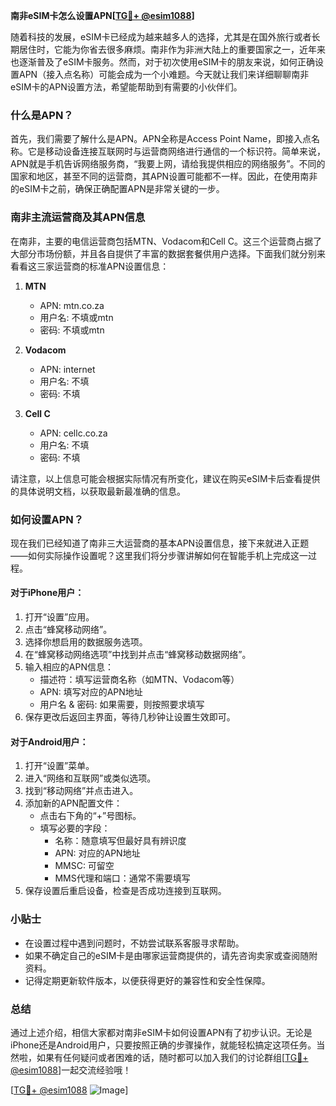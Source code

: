 **南非eSIM卡怎么设置APN[[TG💪+ @esim1088](https://t.me/s/esim1088)]**

随着科技的发展，eSIM卡已经成为越来越多人的选择，尤其是在国外旅行或者长期居住时，它能为你省去很多麻烦。南非作为非洲大陆上的重要国家之一，近年来也逐渐普及了eSIM卡服务。然而，对于初次使用eSIM卡的朋友来说，如何正确设置APN（接入点名称）可能会成为一个小难题。今天就让我们来详细聊聊南非eSIM卡的APN设置方法，希望能帮助到有需要的小伙伴们。

### 什么是APN？

首先，我们需要了解什么是APN。APN全称是Access Point Name，即接入点名称。它是移动设备连接互联网时与运营商网络进行通信的一个标识符。简单来说，APN就是手机告诉网络服务商，“我要上网，请给我提供相应的网络服务”。不同的国家和地区，甚至不同的运营商，其APN设置可能都不一样。因此，在使用南非的eSIM卡之前，确保正确配置APN是非常关键的一步。

### 南非主流运营商及其APN信息

在南非，主要的电信运营商包括MTN、Vodacom和Cell C。这三个运营商占据了大部分市场份额，并且各自提供了丰富的数据套餐供用户选择。下面我们就分别来看看这三家运营商的标准APN设置信息：

1. **MTN**
   - APN: mtn.co.za
   - 用户名: 不填或mtn
   - 密码: 不填或mtn

2. **Vodacom**
   - APN: internet
   - 用户名: 不填
   - 密码: 不填

3. **Cell C**
   - APN: cellc.co.za
   - 用户名: 不填
   - 密码: 不填

请注意，以上信息可能会根据实际情况有所变化，建议在购买eSIM卡后查看提供的具体说明文档，以获取最新最准确的信息。

### 如何设置APN？

现在我们已经知道了南非三大运营商的基本APN设置信息，接下来就进入正题——如何实际操作设置呢？这里我们将分步骤讲解如何在智能手机上完成这一过程。

#### 对于iPhone用户：

1. 打开“设置”应用。
2. 点击“蜂窝移动网络”。
3. 选择你想启用的数据服务选项。
4. 在“蜂窝移动网络选项”中找到并点击“蜂窝移动数据网络”。
5. 输入相应的APN信息：
   - 描述符：填写运营商名称（如MTN、Vodacom等）
   - APN: 填写对应的APN地址
   - 用户名 & 密码: 如果需要，则按照要求填写
6. 保存更改后返回主界面，等待几秒钟让设置生效即可。

#### 对于Android用户：

1. 打开“设置”菜单。
2. 进入“网络和互联网”或类似选项。
3. 找到“移动网络”并点击进入。
4. 添加新的APN配置文件：
   - 点击右下角的“+”号图标。
   - 填写必要的字段：
     - 名称：随意填写但最好具有辨识度
     - APN: 对应的APN地址
     - MMSC: 可留空
     - MMS代理和端口：通常不需要填写
5. 保存设置后重启设备，检查是否成功连接到互联网。

### 小贴士

- 在设置过程中遇到问题时，不妨尝试联系客服寻求帮助。
- 如果不确定自己的eSIM卡是由哪家运营商提供的，请先咨询卖家或查阅随附资料。
- 记得定期更新软件版本，以便获得更好的兼容性和安全性保障。

### 总结

通过上述介绍，相信大家都对南非eSIM卡如何设置APN有了初步认识。无论是iPhone还是Android用户，只要按照正确的步骤操作，就能轻松搞定这项任务。当然啦，如果有任何疑问或者困难的话，随时都可以加入我们的讨论群组[[TG💪+ @esim1088](https://t.me/s/esim1088)]一起交流经验哦！

[[TG💪+ @esim1088](https://t.me/s/esim1088) ![Image](https://i.postimg.cc/4NQfJmqS/Snipaste-2025-05-13-00-14-12.png)]